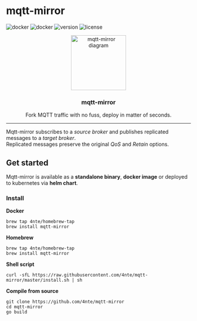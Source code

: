 # mqtt-mirror

![docker](https://img.shields.io/github/go-mod/go-version/4nte/mqtt-mirror)
![docker](https://img.shields.io/docker/pulls/antegulin/mqtt-mirror)
![version](https://img.shields.io/github/v/release/4nte/mqtt-mirror?sort=semver)
![license](https://img.shields.io/github/license/4nte/mqtt-mirror)


<p align="center">
  <img alt="mqtt-mirror diagram" src="https://i.imgur.com/EOGwXRf.png" height="150" />
  <h3 align="center">mqtt-mirror</h3>
  <p align="center">Fork MQTT traffic with no fuss, deploy in matter of seconds.</p>
</p>

---

Mqtt-mirror subscribes to a _source broker_ and publishes replicated messages to a _target broker_.  
Replicated messages preserve the original _QoS_ and _Retain_ options.

## Get started

Mqtt-mirror is available as a **standalone binary**, **docker image** or deployed to kubernetes via **helm chart**.


### Install

**Docker**
```
brew tap 4nte/homebrew-tap
brew install mqtt-mirror
```

**Homebrew**
```
brew tap 4nte/homebrew-tap
brew install mqtt-mirror
```

**Shell script**
```
curl -sfL https://raw.githubusercontent.com/4nte/mqtt-mirror/master/install.sh | sh
```

**Compile from source**
```
git clone https://github.com/4nte/mqtt-mirror
cd mqtt-mirror
go build
```
